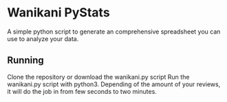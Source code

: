 # Wanikani PyStats

A simple python script to generate an comprehensive spreadsheet you can use to analyze your data.

## Running

Clone the repository or download the wanikani.py script
Run the wanikani.py script with python3. Depending of the amount of your reviews, it will do the job in from few seconds to two minutes.
